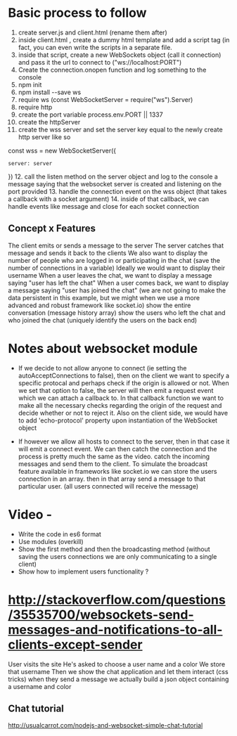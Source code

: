 # Basic process to follow 

1. create server.js and client.html (rename them after)
2. inside client.html , create a dummy html template and add a script tag (in fact, you can even write the scripts in a separate file.
3. inside that script, create a new WebSockets object (call it connection) and pass it the url to connect to ("ws://localhost:PORT")
4. Create the connection.onopen function and log something to the console 
5. npm init 
6. npm install --save ws 
7. require ws (const WebSocketServer = require("ws").Server)
8. require http 
9. create the port variable process.env.PORT || 1337 
10. create the httpServer 
11. create the wss server and set the server key equal to the newly create http server like so 

const wss = new WebSocketServer({
    
    server: server

})
12. call the listen method on the server object and log to the console a message saying that the websocket server is created and listening on the port provided
13. handle the connection event on the wss object (that takes a callback with a socket argument) 
14. inside of that callback, we can handle events like message and close for each socket connection

## Concept x Features 

The client emits or sends a message to the server
The server catches that message and sends it back to the clients 
We also want to display the number of people who are logged in or participating in the chat 
(save the number of connections in a variable)
Ideally we would want to display their username 
When a user leaves the chat, we want to display a message saying "user has left the chat"
When a user comes back, we want to display a message saying "user has joined the chat"
(we are not going to make the data persistent in this example, but we might when we use a more advanced and robust framework like socket.io)
show the entire conversation (message history array)
show the users who left the chat and who joined the chat (uniquely identify the users on the back end)

# Notes about websocket module

- If we decide to not allow anyone to connect (ie setting the autoAcceptConnections to false), then on the client we want to specify a specific protocal and perhaps check if the origin is allowed or not. When we set that option to false, the server will then emit a request event which we can attach a callback to. In that callback function we want to make all the necessary checks regarding the origin of the request and decide whether or not to reject it. Also on the client side, we would have to add 'echo-protocol' property upon instantiation of the WebSocket object

- If however we allow all hosts to connect to the server, then in that case it will emit a connect event. We can then catch the connection and the process is pretty much the same as the video. catch the incoming messages and send them to the client. To simulate the broadcast feature available in frameworks like socket.io we can store the users connection in an array. then in that array send a message to that particular user. (all users connected will receive the message)


# Video - 

- Write the code in es6 format
- Use modules (overkill)
- Show the first method and then the broadcasting method (without saving the users connections we are only communicating to a single client)
- Show how to implement users functionality ?


# http://stackoverflow.com/questions/35535700/websockets-send-messages-and-notifications-to-all-clients-except-sender
User visits the site
He's asked to choose a user name and a color
We store that username
Then we show the chat application and let them interact (css tricks)
when they send a message we actually build a json object containing a username and color

## Chat tutorial
http://usualcarrot.com/nodejs-and-websocket-simple-chat-tutorial
